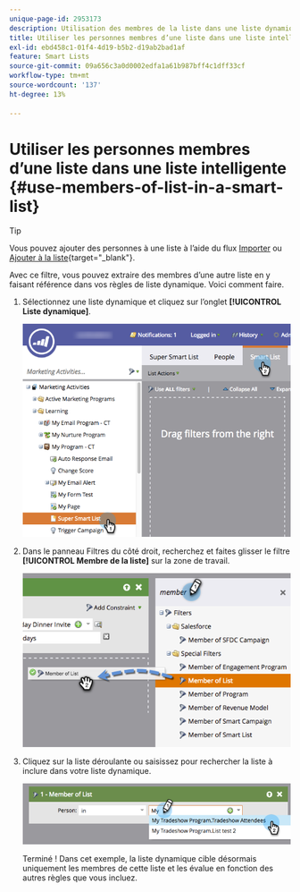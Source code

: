 ```yaml
---
unique-page-id: 2953173
description: Utilisation des membres de la liste dans une liste dynamique - Documents Marketo - Documentation du produit
title: Utiliser les personnes membres d’une liste dans une liste intelligente
exl-id: ebd458c1-01f4-4d19-b5b2-d19ab2bad1af
feature: Smart Lists
source-git-commit: 09a656c3a0d0002edfa1a61b987bff4c1dff33cf
workflow-type: tm+mt
source-wordcount: '137'
ht-degree: 13%

---
```


# Utiliser les personnes membres d’une liste dans une liste intelligente {#use-members-of-list-in-a-smart-list}

>[!TIP]
>
>Vous pouvez ajouter des personnes à une liste à l’aide du flux [Importer](/help/marketo/getting-started/quick-wins/import-a-list-of-people.md) ou [Ajouter à la liste](/help/marketo/product-docs/core-marketo-concepts/smart-campaigns/flow-actions/add-to-list.md){target="_blank"}.

Avec ce filtre, vous pouvez extraire des membres d’une autre liste en y faisant référence dans vos règles de liste dynamique. Voici comment faire.

1. Sélectionnez une liste dynamique et cliquez sur l’onglet **[!UICONTROL Liste dynamique]**.

   ![](assets/smartlist-sltab.png)

1. Dans le panneau Filtres du côté droit, recherchez et faites glisser le filtre **[!UICONTROL Membre de la liste]** sur la zone de travail.

   ![](assets/use-members-of-list-in-a-smart-list-2nd.png)

1. Cliquez sur la liste déroulante ou saisissez pour rechercher la liste à inclure dans votre liste dynamique.

   ![](assets/memberoflist.png)

   Terminé ! Dans cet exemple, la liste dynamique cible désormais uniquement les membres de cette liste et les évalue en fonction des autres règles que vous incluez.
